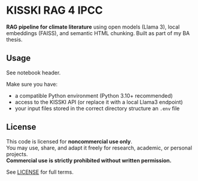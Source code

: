 # KISSKI RAG 4 IPCC

**RAG pipeline for climate literature** using open models (Llama 3), local embeddings (FAISS), and semantic HTML chunking. Built as part of my BA thesis.

## Usage

See notebook header.

Make sure you have:
- a compatible Python environment (Python 3.10+ recommended)
- access to the KISSKI API (or replace it with a local Llama3 endpoint)
- your input files stored in the correct directory structure
  an `.env` file

## License

This code is licensed for **noncommercial use only**.  
You may use, share, and adapt it freely for research, academic, or personal projects.  
**Commercial use is strictly prohibited without written permission.**

See [LICENSE](./LICENSE) for full terms.
